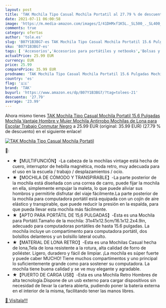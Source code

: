 ```yaml
---
layout: post
title: 'TAK Mochila Tipo Casual Mochila Portatil al 27.79 % de descuento'
date: 2021-07-11 06:00:58
image: 'https://m.media-amazon.com/images/I/41DHMxf1K5L._SL500_._SL400_.jpg'
comments: true
category: ofertas
author: 'tole.es'
slug: 'B07Y1B3BG7-es TAK Mochila Tipo Casual Mochila Portatil 15.6 Pulgadas...'
sku: 'B07Y1B3BG7-es'
tags: [ 'Accesorios','Accesorios para portátiles y netbooks','Bolsas y fundas para portátiles y netbooks','Informática','Mochilas para portátiles y netbooks','escolar','mochila','tak', ]
actualPrice: 25.99 EUR
currency: EUR
price: 25.99
comparePrice: 35.99 EUR
prodname: 'TAK Mochila Tipo Casual Mochila Portatil 15.6 Pulgadas Mochila Vantaje Hombre y Mujer Mochila Antirrobo Mochilas de Lona para Escolar Trabajo Conmutar Negro'
country: 'es'
flag: '🇪🇸'
brand: 'TAK'
buyurl: 'https://www.amazon.es/dp/B07Y1B3BG7/?tag=tolees-21'
descuento: '27.79'
average: '23.99'
---
```


Ahora mismo tienes [TAK Mochila Tipo Casual Mochila Portatil 15.6 Pulgadas Mochila Vantaje Hombre y Mujer Mochila Antirrobo Mochilas de Lona para Escolar Trabajo Conmutar Negro](https://www.amazon.es/dp/B07Y1B3BG7/?tag=tolees-21) a 25.99 EUR (original: 35.99 EUR) (27.79 %  de descuento) en el siguiente enlace!

[![TAK Mochila Tipo Casual Mochila Portatil](https://m.media-amazon.com/images/I/41DHMxf1K5L._SL500_._SL400_.jpg)](https://www.amazon.es/dp/B07Y1B3BG7/?tag=tolees-21)

🔎:

- ★【MULTIFUNCIÓN】-La cabeza de la mochilas vintage está hecha de cuero, interruptor de hebilla magnética, moda retro, muy adecuada para el uso en la escuela / trabajo / desplazamientos / ocio.
- ★【MOCHILA DE CÓMODO Y TRANSPIRABLE】-La parte posterior de la mochila está diseñada con una correa de carro, puede fijar la mochila en ella, simplemente empujar la maleta, lo que puede aliviar sus hombros y permitirle disfrutar del viaje fácilmente.La parte posterior de la mochila para computadora portátil está equipada con un cojín de aire elástico y transpirable, que puede reducir la presión en la espalda, para que pueda llevar esta mochila más fácilmente.
- ★【APTO PARA PORTÁTIL DE 15,6 PULGADAS】-Esta es una Mochila para Portátil.Tamaño de la mochila: 31x41x12.5cm/16.1x12.2x4.9in, adecuado para computadoras portátiles de hasta 15.6 pulgadas. La mochila incluye un compartimento para computadora portátil, dos bolsillos delanteros y un bolsillo lateral oculto.
- ★【MATERIAL DE LONA RETRO】-Esta es una Mochilas Casual hecha de lona,Tela de lona resistente a la rotura, alta calidad de forro de poliéster. Ligero, duradero y fácil de limpiar. ¡La mochila es súper fuerte y puede caber MUCHO! Tiene muchos compartimentos y uno principal lo suficientemente grande como para sostener su computadora. La mochila tiene buena calidad y se ve muy elegante y agradable.
- ★【PUERTO DE CARGA USB】-Esta es una Mochila Retro Hombres de alta tecnología.Dispone de un usb externo para cargar dispositivos sin necesidad de llevar la cartera abierta, pudiendo poner la bateria externa en el interior de la misma, facilitando tener las manos libres.

[🛒 Visítala!!!](https://www.amazon.es/dp/B07Y1B3BG7/?tag=tolees-21)
